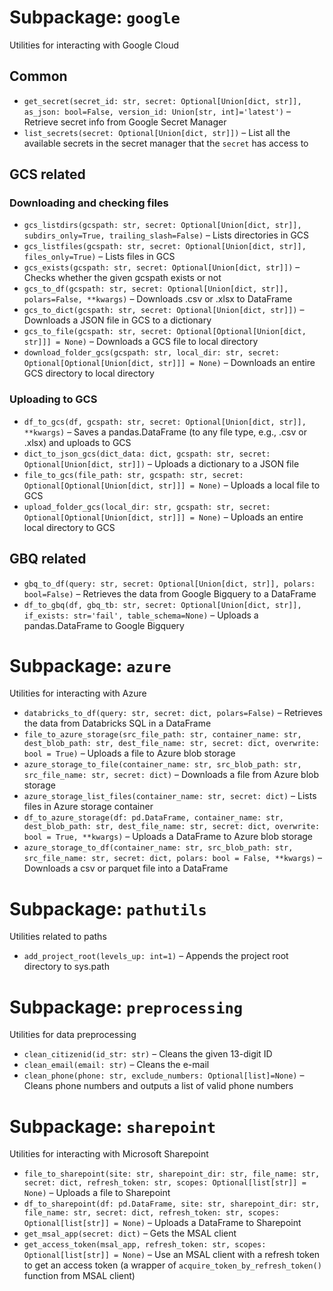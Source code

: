 # Subpackage: `google`
Utilities for interacting with Google Cloud

## Common
- `get_secret(secret_id: str, secret: Optional[Union[dict, str]], as_json: bool=False, version_id: Union[str, int]='latest')` – Retrieve secret info from Google Secret Manager
- `list_secrets(secret: Optional[Union[dict, str]])` – List all the available secrets in the secret manager that the `secret` has access to

## GCS related
### Downloading and checking files
- `gcs_listdirs(gcspath: str, secret: Optional[Union[dict, str]], subdirs_only=True, trailing_slash=False)` – Lists directories in GCS
- `gcs_listfiles(gcspath: str, secret: Optional[Union[dict, str]], files_only=True)` – Lists files in GCS
- `gcs_exists(gcspath: str, secret: Optional[Union[dict, str]])` – Checks whether the given gcspath exists or not
- `gcs_to_df(gcspath: str, secret: Optional[Union[dict, str]], polars=False, **kwargs)` – Downloads .csv or .xlsx to DataFrame
- `gcs_to_dict(gcspath: str, secret: Optional[Union[dict, str]])` – Downloads a JSON file in GCS to a dictionary
- `gcs_to_file(gcspath: str, secret: Optional[Optional[Union[dict, str]]] = None)` – Downloads a GCS file to local directory
- `download_folder_gcs(gcspath: str, local_dir: str, secret: Optional[Optional[Union[dict, str]]] = None)` – Downloads an entire GCS directory to local directory


### Uploading to GCS
- `df_to_gcs(df, gcspath: str, secret: Optional[Union[dict, str]], **kwargs)` – Saves a pandas.DataFrame (to any file type, e.g., .csv or .xlsx) and uploads to GCS
- `dict_to_json_gcs(dict_data: dict, gcspath: str, secret: Optional[Union[dict, str]])` – Uploads a dictionary to a JSON file
- `file_to_gcs(file_path: str, gcspath: str, secret: Optional[Optional[Union[dict, str]]] = None)` – Uploads a local file to GCS
- `upload_folder_gcs(local_dir: str, gcspath: str, secret: Optional[Optional[Union[dict, str]]] = None)` – Uploads an entire local directory to GCS

## GBQ related
- `gbq_to_df(query: str, secret: Optional[Union[dict, str]], polars: bool=False)` – Retrieves the data from Google Bigquery to a DataFrame
- `df_to_gbq(df, gbq_tb: str, secret: Optional[Union[dict, str]], if_exists: str='fail', table_schema=None)` – Uploads a pandas.DataFrame to Google Bigquery


# Subpackage: `azure`
Utilities for interacting with Azure

- `databricks_to_df(query: str, secret: dict, polars=False)` – Retrieves the data from Databricks SQL in a DataFrame
- `file_to_azure_storage(src_file_path: str, container_name: str, dest_blob_path: str, dest_file_name: str, secret: dict, overwrite: bool = True)` – Uploads a file to Azure blob storage
- `azure_storage_to_file(container_name: str, src_blob_path: str, src_file_name: str, secret: dict)` – Downloads a file from Azure blob storage
- `azure_storage_list_files(container_name: str, secret: dict)` – Lists files in Azure storage container
- `df_to_azure_storage(df: pd.DataFrame, container_name: str, dest_blob_path: str, dest_file_name: str, secret: dict, overwrite: bool = True, **kwargs)` – Uploads a DataFrame to Azure blob storage
- `azure_storage_to_df(container_name: str, src_blob_path: str, src_file_name: str, secret: dict, polars: bool = False, **kwargs)` – Downloads a csv or parquet file into a DataFrame


# Subpackage: `pathutils`
Utilities related to paths

- `add_project_root(levels_up: int=1)` – Appends the project root directory to sys.path

# Subpackage: `preprocessing`
Utilities for data preprocessing

- `clean_citizenid(id_str: str)` – Cleans the given 13-digit ID
- `clean_email(email: str)` – Cleans the e-mail
- `clean_phone(phone: str, exclude_numbers: Optional[list]=None)` – Cleans phone numbers and outputs a list of valid phone numbers


# Subpackage: `sharepoint`
Utilities for interacting with Microsoft Sharepoint

- `file_to_sharepoint(site: str, sharepoint_dir: str, file_name: str, secret: dict, refresh_token: str, scopes: Optional[list[str]] = None)` – Uploads a file to Sharepoint
- `df_to_sharepoint(df: pd.DataFrame, site: str, sharepoint_dir: str, file_name: str, secret: dict, refresh_token: str, scopes: Optional[list[str]] = None)` – Uploads a DataFrame to Sharepoint
- `get_msal_app(secret: dict)` – Gets the MSAL client
- `get_access_token(msal_app, refresh_token: str, scopes: Optional[list[str]] = None)` – Use an MSAL client with a refresh token to get an access token (a wrapper of `acquire_token_by_refresh_token()` function from MSAL client)